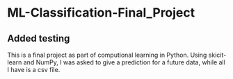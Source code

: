 # ML-Classification-Final_Project
## Added testing
This is a final project as part of computional learning in Python. Using skicit-learn and NumPy, I was asked to give a prediction for a future data, while all I have is a csv file.

